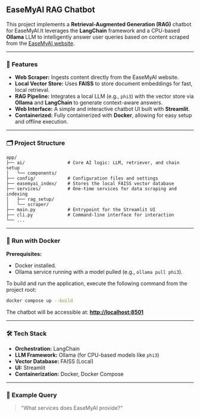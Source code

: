 ## EaseMyAI RAG Chatbot

This project implements a **Retrieval-Augmented Generation (RAG)** chatbot for EaseMyAI.It leverages the **LangChain** framework and a CPU-based **Ollama** LLM to intelligently answer user queries based on content scraped from the [EaseMyAI website](https://easemyai.com).

-----

### 🚀 **Features**

  * **Web Scraper:** Ingests content directly from the EaseMyAI website.
  * **Local Vector Store:** Uses **FAISS** to store document embeddings for fast, local retrieval.
  * **RAG Pipeline:** Integrates a local LLM (e.g., `phi3`) with the vector store via **Ollama** and **LangChain** to generate context-aware answers.
  * **Web Interface:** A simple and interactive chatbot UI built with **Streamlit**.
  * **Containerized:** Fully containerized with **Docker**, allowing for easy setup and offline execution.

-----

### 🗂️ **Project Structure**

```
app/
├── ai/                # Core AI logic: LLM, retriever, and chain setup
│   └── components/
├── config/            # Configuration files and settings
├── easemyai_index/    # Stores the local FAISS vector database
├── services/          # One-time services for data scraping and indexing
│   ├── rag_setup/
│   └── scraper/
├── main.py            # Entrypoint for the Streamlit UI
├── cli.py             # Command-line interface for interaction
└── ...
```

-----

### 🐳 **Run with Docker**

**Prerequisites:**

  * Docker installed.
  * Ollama service running with a model pulled (e.g., `ollama pull phi3`).

To build and run the application, execute the following command from the project root:

```bash
docker compose up --build
```

The chatbot will be accessible at: **[http://localhost:8501](https://www.google.com/search?q=http://localhost:8501)**

-----

### 🛠️ **Tech Stack**

  * **Orchestration:** LangChain
  * **LLM Framework:** Ollama (for CPU-based models like `phi3`)
  * **Vector Database:** FAISS (Local)
  * **UI:** Streamlit
  * **Containerization:** Docker, Docker Compose

-----

### 🧪 **Example Query**

> "What services does EaseMyAI provide?"